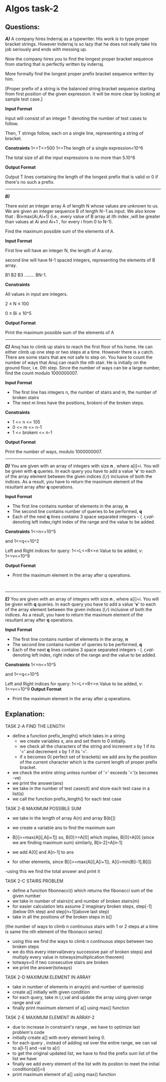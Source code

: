 # Algos task-2
## Questions:
***A)*** 
A company hires Inderraj as a typewriter. His work is to type proper bracket strings. However Inderraj is so lazy that he does not really take his job seriously and ends with messing up.

Now the company hires you to find the longest proper bracket sequence from starting that is perfectly written by inderraj.

More formally find the longest proper prefix bracket sequence written by him.

[Proper prefix of a string is the balanced string bracket sequence starting from first position of the given expression. It will be more clear by looking at sample test case.]

**Input Format**

Input will consist of an integer T denoting the number of test cases to follow.

Then, T strings follow, each on a single line, representing a string of bracket.

**Constraints**
1<=T<=500
1<=The length of a single expression<10^6

The total size of all the input expressions is no more than 5.10^6

**Output Format**

Output T lines containing the length of the longest prefix that is valid or 0 if there's no such a prefix.
<br />
<hr />

***B)*** 

There exist an integer array A of length N whose values are unknown to us. We are given an integer sequence B of length N−1 as input. We also know that : Bi≥max(Ai,Ai+1) (i.e., every value of B array at ith  index ,will be greater than values at Ai  and Ai+1  , for every i from 0 to N-1).

Find the maximum possible sum of the elements of A.

**Input Format**

First line will have an integer N, the length of A array.

second line will have N-1 spaced integers, representing the elements of B array.



B1  B2  B3  ........ BN-1.

**Constraints**

All values in input are integers.

2 ≤ N ≤ 100

0 ≤ Bi  ≤ 10^5

**Output Format**

Print the maximum possible sum of the elements of A
<br />
<hr />

***C)***
Anuj has to climb up stairs to reach the first floor of his home. He can either climb up one step or two steps at a time. However there is a catch. There are some stairs that are not safe to step on. You have to count the number of ways that Anuj can reach the nth stair. He is initially on the ground floor, i.e. 0th step. Since the number of ways can be a large number, find the count modulo 1000000007.

**Input Format**

-   The first line has integers n, the number of stairs and m, the number of broken stairs
-   The next m lines have the positions, brokeni  of the broken steps.

**Constraints**

-   1 <= n <= 105
-   0 <= m <= n-1
-   1 <= brokeni  <= n-1

**Output Format**

Print the number of ways, modulo 1000000007.
<br/>
<hr/>

***D)*** 
You are given with an array of integers with size  **n**  , where a[i]=i. You will be given with  **q**  queries. In each query you have to add a value '**v**' to each of the array element between the given indices (_l_,_r_) inclusive of both the indices. As a result, you have to return the maximum element of the resultant array after  **q**  operations.

**Input Format**

-   The first line contains number of elements in the array,  **n**
-   The second line contains number of queries to be performed,  **q**
-   Each of the next  **q**  lines contains 3 space separated integers -  _l, r,val_- denoting left index,right index of the range and the value to be added.

**Constraints**
1<=n<=10^5

and 1<=q<=10^2

Left and Right indices for query: 1<=L<=R<=n
Value to be added, v: 1<=v<=10^9

**Output Format**

-   Print the maximum element in the array after  _q_  operations.
<br/>
<hr/>

***E)*** 
You are given with an array of integers with size  **n**  , where a[i]=i. You will be given with  **q**  queries. In each query you have to add a value '**v**' to each of the array element between the given indices (_l_,_r_) inclusive of both the indices. As a result, you have to return the maximum element of the resultant array after  **q**  operations.

**Input Format**

-   The first line contains number of elements in the array,  **n**
-   The second line contains number of queries to be performed,  **q**
-   Each of the next  **q**  lines contains 3 space separated integers -  _l, r,val_- denoting left index, right index of the range and the value to be added.

**Constraints**
1<=n<=10^5

and 1<=q<=10^5

Left and Right indices for query: 1<=L<=R<=n
Value to be added, v: 1<=v<=10^9
**Output Format**

-   Print the maximum element in the array after  _q_  operations.
## Explanation:
TASK 2-A 
FIND THE LENGTH
- define a function prefix_length() which takes in a string
  - we create variables x, ans and set them to 0 initially.
  - we check all the characters of the string and increment x by 1 if its '<' and decrement x by 1 if its '<'.
  - if x becomes 0( perfect set of brackets) we add ans by the position of the current character which is the current length of proper prefix bracket.
 - we check the entire string unless number of '>' exceeds '<'(x becomes -ve)
 - we print the answer(ans)
- we take in the number of test cases(t) and store each test case in a list(s)
- we call the function prefix_length() for each test case

TASK 2-B
MAXIMUM POSSIBLE SUM
- we take in the length of array A(n) and array B(b[])
- we create a variable ans to find the maximum sum
- B[i]>=max(A[i],A[i+1])
  so, B[0]>=A[0]
   which implies,  B[0]=A[0] (since we are finding maximum sum)
  similarly,
      B[n-2]=A[n-1]

- we add A[0] and A[n-1] to ans
- for other elements,
   since B[i]>=max(A[i],A[i+1]),
               A[i]=min(B[i-1],B[i])

-using this we find the total answer and print it

TASK 2-C
STAIRS PROBLEM
- define a function fibonnacci() which returns the fibonacci sum of the given number
- we take in number of stairs(n) and number of broken stairs(m)
- for easier calculation lets assume 2 imaginary broken steps, step[-1](below 0th step) and step[n+1](above last step)
- take in all the positions of the broken steps in b[]

{the number of ways to climb n continuous stairs with 1 or 2 steps at a time is same the nth element of the fibonacci series}

- using this we find the ways to climb n continuous steps between two broken steps
- we do this every interval(every successive pair of broken steps) and multiply every value in totways(multiplication theorem)
- totways=0 if two consecutive stairs are broken
- we print the answer(totways)

TASK 2-D
MAXIMUM ELEMENT IN ARRAY
- take in number of elements in array(n) and number of queries(q)
- create a[] initially with given condition
- for each query, take in l,r,val and update the array using given range range and val
- finally print maximum element of a[] using max() function

TASK 2-E
MAXIMUM ELEMENT IN ARRAY-2
- due to increase in constraint's range , we have to optimize last problem's code
- initially create a[] with every element being 0. 
- for each query , instead of adding val over the entire range, we can val to a[l-1] and -val to a[r]
- to get the original updated list, we have to find the prefix sum list of the list we have 
- finally we add every element of the list with its postion to meet the initial condition(a[i]=i)
- print maximum element of a[] using max() function
